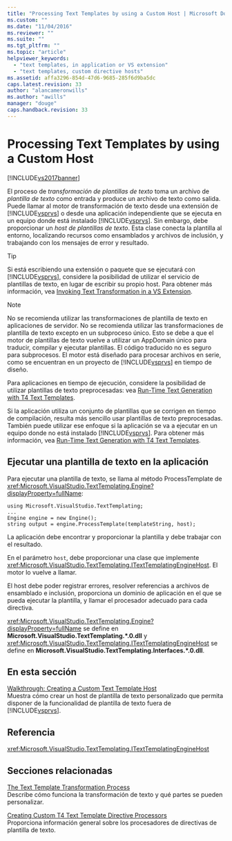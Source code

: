 ```yaml
---
title: "Processing Text Templates by using a Custom Host | Microsoft Docs"
ms.custom: ""
ms.date: "11/04/2016"
ms.reviewer: ""
ms.suite: ""
ms.tgt_pltfrm: ""
ms.topic: "article"
helpviewer_keywords: 
  - "text templates, in application or VS extension"
  - "text templates, custom directive hosts"
ms.assetid: affa3296-854d-47d6-9685-285f6d9ba5dc
caps.latest.revision: 33
author: "alancameronwills"
ms.author: "awills"
manager: "douge"
caps.handback.revision: 33
---
```

# Processing Text Templates by using a Custom Host
[!INCLUDE[vs2017banner](../code-quality/includes/vs2017banner.md)]

El proceso de *transformación de plantillas de texto* toma un archivo de *plantilla de texto* como entrada y produce un archivo de texto como salida.  Puede llamar al motor de transformación de texto desde una extensión de [!INCLUDE[vsprvs](../code-quality/includes/vsprvs_md.md)] o desde una aplicación independiente que se ejecuta en un equipo donde está instalado [!INCLUDE[vsprvs](../code-quality/includes/vsprvs_md.md)].  Sin embargo, debe proporcionar un *host de plantillas de texto*.  Esta clase conecta la plantilla al entorno, localizando recursos como ensamblados y archivos de inclusión, y trabajando con los mensajes de error y resultado.  
  
> [!TIP]
>  Si está escribiendo una extensión o paquete que se ejecutará con [!INCLUDE[vsprvs](../code-quality/includes/vsprvs_md.md)], considere la posibilidad de utilizar el servicio de plantillas de texto, en lugar de escribir su propio host.  Para obtener más información, vea [Invoking Text Transformation in a VS Extension](../modeling/invoking-text-transformation-in-a-vs-extension.md).  
  
> [!NOTE]
>  No se recomienda utilizar las transformaciones de plantilla de texto en aplicaciones de servidor.  No se recomienda utilizar las transformaciones de plantilla de texto excepto en un subproceso único.  Esto se debe a que el motor de plantillas de texto vuelve a utilizar un AppDomain único para traducir, compilar y ejecutar plantillas.  El código traducido no es seguro para subprocesos.  El motor está diseñado para procesar archivos en serie, como se encuentran en un proyecto de [!INCLUDE[vsprvs](../code-quality/includes/vsprvs_md.md)] en tiempo de diseño.  
>   
>  Para aplicaciones en tiempo de ejecución, considere la posibilidad de utilizar plantillas de texto preprocesadas: vea [Run\-Time Text Generation with T4 Text Templates](../modeling/run-time-text-generation-with-t4-text-templates.md).  
  
 Si la aplicación utiliza un conjunto de plantillas que se corrigen en tiempo de compilación, resulta más sencillo usar plantillas de texto preprocesadas.  También puede utilizar ese enfoque si la aplicación se va a ejecutar en un equipo donde no está instalado [!INCLUDE[vsprvs](../code-quality/includes/vsprvs_md.md)].  Para obtener más información, vea [Run\-Time Text Generation with T4 Text Templates](../modeling/run-time-text-generation-with-t4-text-templates.md).  
  
## Ejecutar una plantilla de texto en la aplicación  
 Para ejecutar una plantilla de texto, se llama al método ProcessTemplate de <xref:Microsoft.VisualStudio.TextTemplating.Engine?displayProperty=fullName>:  
  
```  
using Microsoft.VisualStudio.TextTemplating;  
...  
Engine engine = new Engine();  
string output = engine.ProcessTemplate(templateString, host);  
```  
  
 La aplicación debe encontrar y proporcionar la plantilla y debe trabajar con el resultado.  
  
 En el parámetro `host`, debe proporcionar una clase que implemente <xref:Microsoft.VisualStudio.TextTemplating.ITextTemplatingEngineHost>.  El motor lo vuelve a llamar.  
  
 El host debe poder registrar errores, resolver referencias a archivos de ensamblado e inclusión, proporciona un dominio de aplicación en el que se pueda ejecutar la plantilla, y llamar el procesador adecuado para cada directiva.  
  
 <xref:Microsoft.VisualStudio.TextTemplating.Engine?displayProperty=fullName> se define en **Microsoft.VisualStudio.TextTemplating.\*.0.dll** y <xref:Microsoft.VisualStudio.TextTemplating.ITextTemplatingEngineHost> se define en **Microsoft.VisualStudio.TextTemplating.Interfaces.\*.0.dll**.  
  
## En esta sección  
 [Walkthrough: Creating a Custom Text Template Host](../modeling/walkthrough-creating-a-custom-text-template-host.md)  
 Muestra cómo crear un host de plantilla de texto personalizado que permita disponer de la funcionalidad de plantilla de texto fuera de [!INCLUDE[vsprvs](../code-quality/includes/vsprvs_md.md)].  
  
## Referencia  
 <xref:Microsoft.VisualStudio.TextTemplating.ITextTemplatingEngineHost>  
  
## Secciones relacionadas  
 [The Text Template Transformation Process](../modeling/the-text-template-transformation-process.md)  
 Describe cómo funciona la transformación de texto y qué partes se pueden personalizar.  
  
 [Creating Custom T4 Text Template Directive Processors](../modeling/creating-custom-t4-text-template-directive-processors.md)  
 Proporciona información general sobre los procesadores de directivas de plantilla de texto.